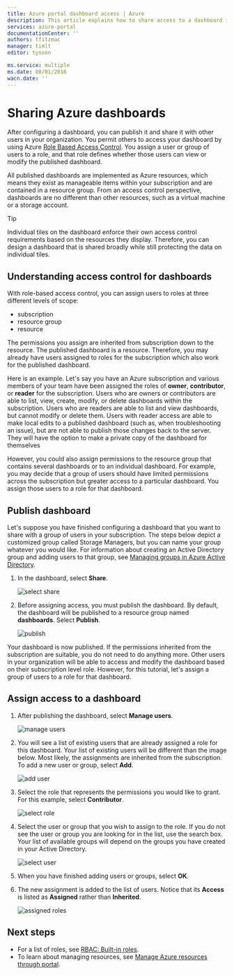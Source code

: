 ```yaml
---
title: Azure portal dashboard access | Azure
description: This article explains how to share access to a dashboard in the Azure portal.
services: azure-portal
documentationCenter: ''
authors: tfitzmac
manager: timlt
editor: tysonn

ms.service: multiple
ms.date: 08/01/2016
wacn.date: ''
---
```


# Sharing Azure dashboards

After configuring a dashboard, you can publish it and share it with other users in your organization. You permit others to access your dashboard by using Azure [Role Based Access Control](/documentation/articles/active-directory/role-based-access-control-configure). You assign a user or group of users to a role, and that role defines whether those users can view or modify the published dashboard. 

All published dashboards are implemented as Azure resources, which means they exist as manageable items within your subscription and are contained in a resource group.  From an access control perspective, dashboards are no different than other resources, such as a virtual machine or a storage account.

> [!TIP]
> Individual tiles on the dashboard enforce their own access control requirements based on the resources they display.  Therefore, you can design a dashboard that is shared broadly while still protecting the data on individual tiles.

## Understanding access control for dashboards

With role-based access control, you can assign users to roles at three different levels of scope:

- subscription
- resource group
- resource

The permissions you assign are inherited from subscription down to the resource. The published dashboard is a resource. Therefore, you may already have users assigned to roles for the subscription which also work for the published dashboard. 

Here is an example.  Let's say you have an Azure subscription and various members of your team have been assigned the roles of **owner**, **contributor**, or **reader** for the subscription. Users who are owners or contributors are able to list, view, create, modify, or delete dashboards within the subscription.  Users who are readers are able to list and view dashboards, but cannot modify or delete them.  Users with reader access are able to make local edits to a published dashboard (such as, when troubleshooting an issue), but are not able to publish those changes back to the server.  They will have the option to make a private copy of the dashboard for themselves

However, you could also assign permissions to the resource group that contains several dashboards or to an individual dashboard. For example, you may decide that a group of users should have limited permissions across the subscription but greater access to a particular dashboard. You assign those users to a role for that dashboard. 

## Publish dashboard

Let's suppose you have finished configuring a dashboard that you want to share with a group of users in your subscription. The steps below depict a customized group called Storage Managers, but you can name your group whatever you would like. For information about creating an Active Directory group and adding users to that group, see [Managing groups in Azure Active Directory](/documentation/articles/active-directory/active-directory-accessmanagement-manage-groups).

1. In the dashboard, select **Share**.

     ![select share](./media/azure-portal-dashboard-share-access/select-share.png)

2. Before assigning access, you must publish the dashboard. By default, the dashboard will be published to a resource group named **dashboards**. Select **Publish**.

     ![publish](./media/azure-portal-dashboard-share-access/publish.png)

Your dashboard is now published. If the permissions inherited from the subscription are suitable, you do not need to do anything more. Other users in your organization will be able to access and modify the dashboard based on their subscription level role. However, for this tutorial, let's assign a group of users to a role for that dashboard.

## Assign access to a dashboard

1. After publishing the dashboard, select **Manage users**.

     ![manage users](./media/azure-portal-dashboard-share-access/manage-users.png)

2. You will see a list of existing users that are already assigned a role for this dashboard. Your list of existing users will be different than the image below. Most likely, the assignments are inherited from the subscription. To add a new user or group, select **Add**.

     ![add user](./media/azure-portal-dashboard-share-access/existing-users.png)

3. Select the role that represents the permissions you would like to grant. For this example, select **Contributor**.

     ![select role](./media/azure-portal-dashboard-share-access/select-role.png)

4. Select the user or group that you wish to assign to the role. If you do not see the user or group you are looking for in the list, use the search box. Your list of available groups will depend on the groups you have created in your Active Directory.

     ![select user](./media/azure-portal-dashboard-share-access/select-user.png) 

5. When you have finished adding users or groups, select **OK**. 

6. The new assignment is added to the list of users. Notice that its **Access** is listed as **Assigned** rather than **Inherited**.

     ![assigned roles](./media/azure-portal-dashboard-share-access/assigned-roles.png)

## Next steps

- For a list of roles, see [RBAC: Built-in roles](/documentation/articles/active-directory/role-based-access-built-in-roles).
- To learn about managing resources, see [Manage Azure resources through portal](/documentation/articles/azure-portal/resource-group-portal).